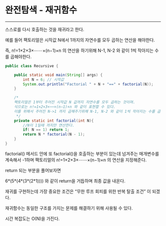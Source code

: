 # 완전탐색 - 재귀함수

--- 
스스로를 다시 호출하는 것을 재귀라고 한다.

예를 들어 팩토리얼은 시작값 N에서  1까지의 자연수를 모두 곱하는 연산을 해야한다.

즉, n!=1×2×3×⋯⋯×(n−1)×n 의 연산을 하기위해 N-1, N-2 와 같이 1씩 작아지는 수를 곱해야한다.

```java
public class Recursive {

    public static void main(String[] args) {
        int N = 6; // 시작값
        System.out.println("Factorial " + N + "==" + factorial(N));
    }

    /*
    팩토리얼은 1부터 주어진 시작값 N 값까지 자연수를 모두 곱하는 것이며.
    식으로는 n!=1×2×3×⋯⋯×(n−1)×n 와 같이 표현할 수 있다.
    이를 위해서 주어진 N->1 까지 곱해주기위해 N-1, N-2 와 같이 1씩 작아지는 수를 곱해야한다.
     */
    private static int factorial(int N){
        //N이 1일때 까지만 연산한다. 
        if( N == 1) return 1;
        return N * factorial(N - 1);
    }
}
```

factorial() 메서드 안에 또 factorial()을 호출하는 부분이 있는데 넘겨주는 매개변수를 계속해서 -1하며 팩토리얼의 n!=1×2×3×⋯⋯×(n−1)×n 의 연산을 지정해준다.

return 되는 부분을 풀어보자면

6*(5*(4*(3*(2*1)))) 와 같이 return을 거듭하며 최종 값을 내온다.

재귀를 구현하는데 가장 중요한 조건은 “무한 루프 회피를 위한 반복 탈출 조건” 이 되겠다.

재귀함수는 동일한 구조를 가지는 문제를 해결하기 위해 사용될 수 있다.

시간 복잡도는 O(N)을 가진다.